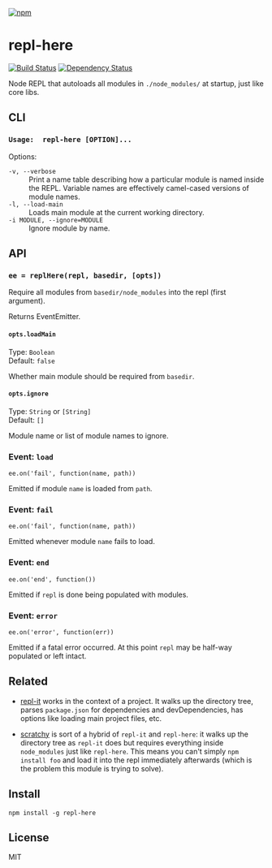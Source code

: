 [![npm](https://nodei.co/npm/repl-here.png)](https://nodei.co/npm/repl-here/)

# repl-here

[![Build Status](https://travis-ci.org/eush77/repl-here.svg?branch=master)](https://travis-ci.org/eush77/repl-here) [![Dependency Status][david-badge]][david]

Node REPL that autoloads all modules in `./node_modules/` at startup, just like core libs.

[david]: https://david-dm.org/eush77/repl-here
[david-badge]: https://david-dm.org/eush77/repl-here.png

## CLI

### `Usage:  repl-here [OPTION]...`

Options:

<dl>
<dt><code>-v, --verbose</code></dt>
<dd>
Print a name table describing how a particular module is named inside the REPL. Variable names are effectively camel-cased versions of module names.
</dd>

<dt><code>-l, --load-main</code></dt>
<dd>
Loads main module at the current working directory.
</dd>

<dt><code>-i MODULE, --ignore=MODULE</code></dt>
<dd>
Ignore module by name.
</dd>
</dl>

## API

### `ee = replHere(repl, basedir, [opts])`

Require all modules from `basedir/node_modules` into the repl (first argument).

Returns EventEmitter.

#### `opts.loadMain`

Type: `Boolean`<br>
Default: `false`

Whether main module should be required from `basedir`.

#### `opts.ignore`

Type: `String` or `[String]`<br>
Default: `[]`

Module name or list of module names to ignore.

### Event: `load`

```
ee.on('fail', function(name, path))
```

Emitted if module `name` is loaded from `path`.

### Event: `fail`

```
ee.on('fail', function(name, path))
```

Emitted whenever module `name` fails to load.

### Event: `end`

```
ee.on('end', function())
```

Emitted if `repl` is done being populated with modules.

### Event: `error`

```
ee.on('error', function(err))
```

Emitted if a fatal error occurred. At this point `repl` may be half-way populated or left intact.

## Related

- [repl-it](http://npm.im/repl-it) works in the context of a project. It walks up the directory tree, parses `package.json` for dependencies and devDependencies, has options like loading main project files, etc.

- [scratchy](http://npm.im/scratchy) is sort of a hybrid of `repl-it` and `repl-here`: it walks up the directory tree as `repl-it` does but requires everything inside `node_modules` just like `repl-here`. This means you can't simply `npm install foo` and load it into the repl immediately afterwards (which is the problem this module is trying to solve).

## Install

```
npm install -g repl-here
```

## License

MIT
